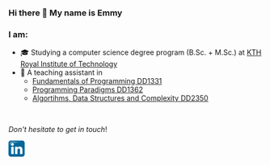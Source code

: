 ### Hi there 👋 My name is Emmy

### I am:

* 🎓 Studying a computer science degree program (B.Sc. + M.Sc.) at [KTH Royal Institute of Technology](https://www.kth.se/en/studies)
* 📝 A teaching assistant in
  * [Fundamentals of Programming DD1331](https://www.kth.se/student/kurser/kurs/DD1331)
  * [Programming Paradigms DD1362](https://www.kth.se/student/kurser/kurs/dd1362)
  * [Algortihms, Data Structures and Complexity DD2350](https://www.kth.se/student/kurser/kurs/DD2350?l=en)

<br />

_Don't hesitate to get in touch_!

[<img height="32px" src="./logos/linkedin.png" />](https://linkedin.com/in/emmy-yin-74b909173)
